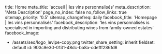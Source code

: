 title: Home
meta_title: 'accueil | les vins personnalisés'
meta_description: 'Meta Description'
page_no_index: false
no_follow_links: true
sitemap_priority: '0.5'
sitemap_changefreq: daily
facebook_title: 'Homepage | les vins personnalisés'
facebook_description: 'les vins personnalisés is specialised in importing and distributing wines from family-owned estates'
facebook_image:
  - /assets/seo/logo_levipe-copy.png
twitter_share_setting: inherit
fieldset: default
id: 903c9e30-0131-48dc-ba8a-cdefff286fd8

